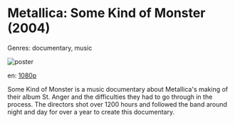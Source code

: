 # Metallica: Some Kind of Monster (2004)

Genres: documentary, music

![poster](http://image.tmdb.org/t/p/w500/kc1AHVUkdK6A6c1LFLUKNPClD2s.jpg)

en:
  [1080p](magnet:?xt=urn:btih:C647EC7790374CD65E004FEACD10F111EA2DF5A1&tr=udp://glotorrents.pw:6969/announce&tr=udp://tracker.opentrackr.org:1337/announce&tr=udp://torrent.gresille.org:80/announce&tr=udp://tracker.openbittorrent.com:80&tr=udp://tracker.coppersurfer.tk:6969&tr=udp://tracker.leechers-paradise.org:6969&tr=udp://p4p.arenabg.ch:1337&tr=udp://tracker.internetwarriors.net:1337)
  


Some Kind of Monster is a music documentary about Metallica's making of their album St. Anger and the difficulties they had to go through in the process. The directors shot over 1200 hours and followed the band around night and day for over a year to create this documentary.